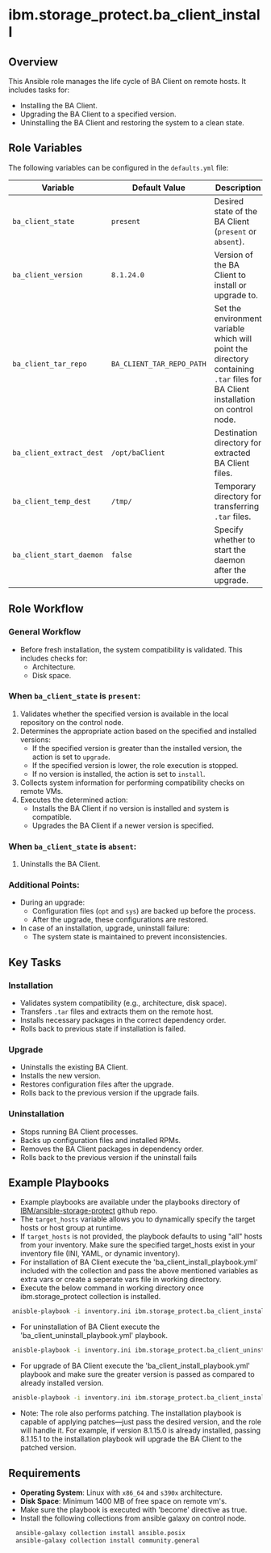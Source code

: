 # ibm.storage_protect.ba_client_install

## Overview
This Ansible role manages the life cycle of BA Client on remote hosts. It includes tasks for:
- Installing the BA Client.
- Upgrading the BA Client to a specified version.
- Uninstalling the BA Client and restoring the system to a clean state.

## Role Variables
The following variables can be configured in the `defaults.yml` file:

| Variable                | Default Value             | Description                                                                                                                     |
|-------------------------|---------------------------|---------------------------------------------------------------------------------------------------------------------------------|
| `ba_client_state`       | `present`                 | Desired state of the BA Client (`present` or `absent`).                                                                         |
| `ba_client_version`     | `8.1.24.0`                | Version of the BA Client to install or upgrade to.                                                                              |
| `ba_client_tar_repo`    | `BA_CLIENT_TAR_REPO_PATH` | Set the environment variable which will point the directory containing `.tar` files for BA Client installation on control node. |
| `ba_client_extract_dest`| `/opt/baClient`           | Destination directory for extracted BA Client files.                                                                            |
| `ba_client_temp_dest`   | `/tmp/`                   | Temporary directory for transferring `.tar` files.                                                                              |
| `ba_client_start_daemon`   | `false`                   | Specify whether to start the daemon after the upgrade.                                                                          |

## Role Workflow
### General Workflow
- Before fresh installation, the system compatibility is validated. This includes checks for:
  - Architecture.
  - Disk space.

### When `ba_client_state` is `present`:
1. Validates whether the specified version is available in the local repository on the control node.
2. Determines the appropriate action based on the specified and installed versions:
   - If the specified version is greater than the installed version, the action is set to `upgrade`.
   - If the specified version is lower, the role execution is stopped.
   - If no version is installed, the action is set to `install`.
3. Collects system information for performing compatibility checks on remote VMs.
4. Executes the determined action:
   - Installs the BA Client if no version is installed and system is compatible.
   - Upgrades the BA Client if a newer version is specified.

### When `ba_client_state` is `absent`:
1. Uninstalls the BA Client.

### Additional Points:
- During an upgrade:
  - Configuration files (`opt` and `sys`) are backed up before the process.
  - After the upgrade, these configurations are restored.
- In case of an installation, upgrade, uninstall failure:
  - The system state is maintained to prevent inconsistencies.

## Key Tasks
### Installation
- Validates system compatibility (e.g., architecture, disk space).
- Transfers `.tar` files and extracts them on the remote host.
- Installs necessary packages in the correct dependency order.
- Rolls back to previous state if installation is failed.

### Upgrade
- Uninstalls the existing BA Client.
- Installs the new version.
- Restores configuration files after the upgrade.
- Rolls back to the previous version if the upgrade fails.

### Uninstallation
- Stops running BA Client processes.
- Backs up configuration files and installed RPMs.
- Removes the BA Client packages in dependency order.
- Rolls back to the previous version if the uninstall fails

## Example Playbooks
- Example playbooks are available under the playbooks directory of [IBM/ansible-storage-protect](https://github.com/IBM/ansible-storage-protect/tree/main/playbooks/) github repo.
- The `target_hosts` variable allows you to dynamically specify the target hosts or host group at runtime.
- If `target_hosts` is not provided, the playbook defaults to using "all" hosts from your inventory.
Make sure the specified target_hosts exist in your inventory file (INI, YAML, or dynamic inventory).
- For installation of BA Client execute the 'ba_client_install_playbook.yml' included with the collection and pass the above mentioned variables as extra vars or create a seperate vars file in working directory.
- Execute the below command in working directory once ibm.storage_protect collection is installed.
```bash
 anisble-playbook -i inventory.ini ibm.storage_protect.ba_client_install_playbook.yml -e @your_vars_file.yml'
```
- For uninstallation of BA Client execute the 'ba_client_uninstall_playbook.yml' playbook.
```bash
 anisble-playbook -i inventory.ini ibm.storage_protect.ba_client_uninstall.yml'
```
- For upgrade of BA Client execute the 'ba_client_install_playbook.yml' playbook and make sure the greater version is passed as compared to already installed version.
```bash
 anisble-playbook -i inventory.ini ibm.storage_protect.ba_client_install.yml -e @your_vars_file.yml'
```
- Note: The role also performs patching. The installation playbook is capable of applying patches—just pass the desired version, and the role will handle it. For example, if version 8.1.15.0 is already installed, passing 8.1.15.1 to the installation playbook will upgrade the BA Client to the patched version.
## Requirements
- **Operating System**: Linux with `x86_64` and `s390x` architecture.
- **Disk Space**: Minimum 1400 MB of free space on remote vm's.
- Make sure the playbook is executed with 'become' directive as true.
- Install the following collections from ansible galaxy on control node.
```bash
  ansible-galaxy collection install ansible.posix
  ansible-galaxy collection install community.general
```
